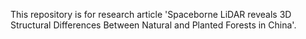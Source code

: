 This repository is for research article 'Spaceborne LiDAR reveals 3D Structural Differences Between Natural and Planted Forests in China'.
